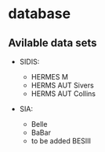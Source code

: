 # database

## Avilable data sets

- SIDIS:
  + HERMES M
  + HERMS AUT Sivers
  + HERMS AUT Collins

- SIA:

  + Belle 
  + BaBar 
  + to be added BESIII


